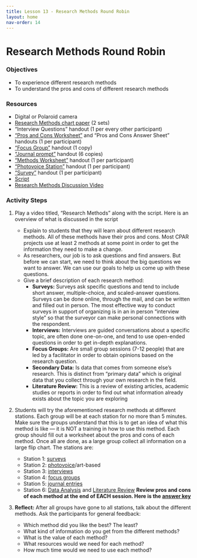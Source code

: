 ```yaml
---
title: Lesson 13 - Research Methods Round Robin
layout: home
nav-order: 14
---
```


# Research Methods Round Robin

### Objectives
- To experience different research methods
- To understand the pros and cons of different research methods


### Resources
- Digital or Polaroid camera
- <a href = "https://drive.google.com/file/d/1cKKABjhhU8nptMDd8FEo2087nNXJRRqM/view?usp=drive_link">Research Methods chart paper</a> (2 sets)
- “Interview Questions” handout (1 per every other participant)
- <a href = "https://drive.google.com/file/d/1XKc-2J871G0qqXmReHBuYgEJWpM_4XAF/view?usp=drive_link">“Pros and Cons Worksheet”</a> and “Pros and Cons Answer Sheet” handouts (1 per participant)
- <a href = "https://drive.google.com/file/d/1XKc-2J871G0qqXmReHBuYgEJWpM_4XAF/view?usp=drive_link">“Focus Group”</a> handout (1 copy)
- <a href = "https://drive.google.com/file/d/1XKc-2J871G0qqXmReHBuYgEJWpM_4XAF/view?usp=drive_link">“Journal prompt”</a> handout (6 copies)
- <a href = "https://drive.google.com/file/d/1XKc-2J871G0qqXmReHBuYgEJWpM_4XAF/view?usp=drive_link">“Methods Worksheet”</a> handout (1 per participant)
- <a href = "https://drive.google.com/file/d/1irrgUFpKicviXZcpWnytZcPWyM_MJ5wm/view?usp=drive_link">“Photovoice Station”</a> handout (1 per participant)
- <a href = "https://drive.google.com/file/d/17sH90eRi5IQZnLgJuIOCBOXYe2Oogx8I/view?usp=drive_open">“Survey”</a> handout (1 per participant)
- <a href = "https://docs.google.com/document/d/1pxCSxhdttSgZ_frYpfwsOWuyK_DGA5Kj4U-84b5Cha0/edit?tab=t.0">Script</a>
- <a href = "https://drive.google.com/file/d/1yMiTTpKJKFGRGp7lEdnQsh2wrw08aWvu/view?usp=drive_link">Research Methods Discussion Video</a>

### Activity Steps

1. Play a video titled, “Research Methods” along with the script. Here is an overview of what is discussed in the script
    - Explain to students that they will learn about different research methods. All of these methods have their pros and cons.  Most CPAR projects use at least 2 methods at some point in order to get the information they need to make a change.
    - As researchers, our job is to ask questions and find answers. But before we can start, we need to think about the big questions we want to answer. We can use our goals to help us come up with these questions.
    - Give a brief description of each research method:
        - **Surveys:** Surveys ask specific questions and tend to include short answer, multiple-choice, and scaled-answer questions. Surveys can be done online, through the mail, and can be written and filled out in person. The most effective way to conduct surveys in support of organizing is in an in person “interview style” so that the surveyor can make personal connections with the respondent.
        - **Interviews:**  Interviews are guided conversations about a specific topic, are often done one-on-one, and tend to use open-ended questions in order to get in-depth explanations. 
        - **Focus Groups:** Are small group sessions (7-12 people) that are led by a facilitator in order to obtain opinions based on the research question. 
        - **Secondary Data:**  Is data that comes from someone else’s research. This is distinct from “primary data” which is original data that you collect through your own research in the field.
        - **Literature Review:** This is a review of existing articles, academic studies or reports in order to find out what information already exists about the topic you are exploring
2. Students will try the aforementioned research methods at different stations. Each group will be at each station for no more than 5 minutes.  Make sure the groups understand that this is to get an idea of what this method is like — it is NOT a training in how to use this method.  Each group should fill out a worksheet about the pros and cons of each method.  Once all are done, as a large group collect all information on a large flip chart. The stations are:
    - Station 1: <a href = "https://drive.google.com/file/d/17sH90eRi5IQZnLgJuIOCBOXYe2Oogx8I/view?usp=drive_link">surveys</a>
    - Station 2: <a href = "https://drive.google.com/file/d/1irrgUFpKicviXZcpWnytZcPWyM_MJ5wm/view?usp=drive_link">photovoice</a>/art-based
    - Station 3: <a href = "https://docs.google.com/document/d/1wkLcbfCshK0a_h5gvCuWsbfV-Q03SpC-/edit%23heading=h.3lyw376lyurk">interviews</a>
    - Station 4: <a href = "https://docs.google.com/document/d/1wkLcbfCshK0a_h5gvCuWsbfV-Q03SpC-/edit%23heading=h.pea57f6zd67b">focus groups</a>
    - Station 5: <a href = "https://docs.google.com/document/d/1wkLcbfCshK0a_h5gvCuWsbfV-Q03SpC-/edit%23heading=h.lskyigfwai8w">journal entries</a>
    - Station 6: <a href = "https://news.yale.edu/2020/01/30/national-survey-students-feelings-about-high-school-are-mostly-negative">Data Analysis</a> and <a href = "https://news.yale.edu/2020/01/30/national-survey-students-feelings-about-high-school-are-mostly-negative">Literature Review</a>
**Review pros and cons of each method at the end of EACH session. Here is the <a href = "https://drive.google.com/file/d/1cKKABjhhU8nptMDd8FEo2087nNXJRRqM/view?usp=drive_link">answer key</a>**

3. **Reflect:** After all groups have gone to all stations, talk about the different methods.  Ask the participants for general feedback:
    - Which method did you like the best?  The least?
    - What kind of information do you get from the different methods?
    - What is the value of each method?
    - What resources would we need for each method?
    - How much time would we need to use each method?

